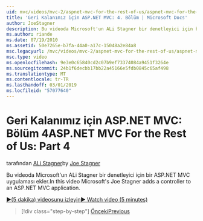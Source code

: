 ```yaml
---
uid: mvc/videos/mvc-2/aspnet-mvc-for-the-rest-of-us/aspnet-mvc-for-the-rest-of-us-part-4
title: 'Geri Kalanımız için ASP.NET MVC: 4. Bölüm | Microsoft Docs'
author: JoeStagner
description: Bu videoda Microsoft'un ALi Stagner bir denetleyici için bir ASP.NET MVC uygulaması ekler.
ms.author: riande
ms.date: 07/19/2010
ms.assetid: 50e7265e-b7fa-44a0-a17c-15048a2e84a8
msc.legacyurl: /mvc/videos/mvc-2/aspnet-mvc-for-the-rest-of-us/aspnet-mvc-for-the-rest-of-us-part-4
msc.type: video
ms.openlocfilehash: 9e3e0c65840cd2c07b9ef73374084a9451f3264e
ms.sourcegitcommit: 24b1f6decbb17bb22a45166e5fdb0845c65af498
ms.translationtype: MT
ms.contentlocale: tr-TR
ms.lasthandoff: 03/01/2019
ms.locfileid: "57077640"
---
```

<a name="aspnet-mvc-for-the-rest-of-us-part-4"></a><span data-ttu-id="7fe03-103">Geri Kalanımız için ASP.NET MVC: Bölüm 4</span><span class="sxs-lookup"><span data-stu-id="7fe03-103">ASP.NET MVC For the Rest of Us: Part 4</span></span>
====================
<span data-ttu-id="7fe03-104">tarafından [ALi Stagner](https://github.com/JoeStagner)</span><span class="sxs-lookup"><span data-stu-id="7fe03-104">by [Joe Stagner](https://github.com/JoeStagner)</span></span>

<span data-ttu-id="7fe03-105">Bu videoda Microsoft'un ALi Stagner bir denetleyici için bir ASP.NET MVC uygulaması ekler.</span><span class="sxs-lookup"><span data-stu-id="7fe03-105">In this video Microsoft's Joe Stagner adds a controller to an ASP.NET MVC application.</span></span>

[<span data-ttu-id="7fe03-106">&#9654;(5 dakika) videosunu izleyin</span><span class="sxs-lookup"><span data-stu-id="7fe03-106">&#9654; Watch video (5 minutes)</span></span>](https://channel9.msdn.com/Blogs/ASP-NET-Site-Videos/aspnet-mvc-for-the-rest-of-us-part-4)

> [!div class="step-by-step"]
> [<span data-ttu-id="7fe03-107">Önceki</span><span class="sxs-lookup"><span data-stu-id="7fe03-107">Previous</span></span>](aspnet-mvc-for-the-rest-of-us-part-3.md)
